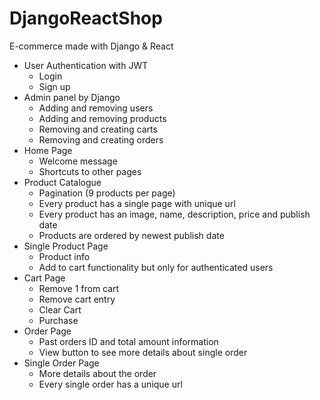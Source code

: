 # DjangoReactShop
E-commerce made with Django &amp; React
<ul>
  <li> 
    User Authentication with JWT
    <ul>
      <li> Login </li>
      <li> Sign up </li> 
    </ul>
  </li>
  
  <li> 
    Admin panel by Django
    <ul>
      <li>Adding and removing users </li>
      <li>Adding and removing products </li>
      <li>Removing and creating carts </li>
      <li>Removing and creating orders </li>
    </ul>
  </li>
  
  <li> 
    Home Page
    <ul>
      <li>Welcome message</li>
      <li>Shortcuts to other pages</li>
    </ul>
  </li>
  
  <li> 
    Product Catalogue
    <ul>
      <li>Pagination (9 products per page)</li>
      <li>Every product has a single page with unique url</li>
      <li>Every product has an image, name, description, price and publish date</li>
      <li>Products are ordered by newest publish date</li>
    </ul>
  </li>
  
  <li> 
    Single Product Page
    <ul>
      <li>Product info </li>
      <li>Add to cart functionality but only for authenticated users</li>
    </ul>
  </li>
  
  <li> 
    Cart Page
    <ul>
      <li>Remove 1 from cart </li>
      <li>Remove cart entry </li>
      <li>Clear Cart </li>
      <li>Purchase</li>
    </ul>
  </li>
  
  <li> 
    Order Page
    <ul>
      <li>Past orders ID and total amount information </li>
      <li>View button to see more details about single order</li>
    </ul>
  </li>
  
  <li> 
    Single Order Page
    <ul>
      <li>More details about the order </li>
      <li>Every single order has a unique url</li>
    </ul>
  </li>
</ul>
